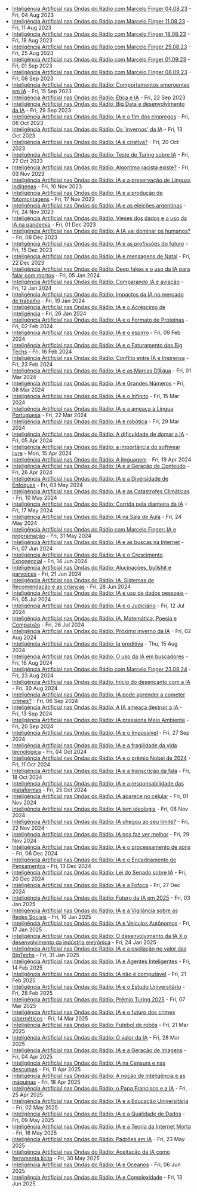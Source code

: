 

<!-- Lista gerada por script -->

- [Inteligência Artificial nas Ondas do Rádio com Marcelo Finger 04.08.23](https://omny.fm/shows/colunistas-eldorado-estad-o/intelig-ncia-artificial-nas-ondas-do-r-dio-com-mar) - Fri, 04 Aug 2023
- [Inteligência Artificial nas Ondas do Rádio com Marcelo Finger 11.08.23](https://omny.fm/shows/colunistas-eldorado-estad-o/intelig-ncia-artificial-nas-ondas-do-r-dio-com-m-1) - Fri, 11 Aug 2023
- [Inteligência Artificial nas Ondas do Rádio com Marcelo Finger 18.08.23](https://omny.fm/shows/colunistas-eldorado-estad-o/intelig-ncia-artificial-nas-ondas-do-r-dio-com-m-2) - Fri, 18 Aug 2023
- [Inteligência Artificial nas Ondas do Rádio com Marcelo Finger 25.08.23](https://omny.fm/shows/colunistas-eldorado-estad-o/intelig-ncia-artificial-nas-ondas-do-r-dio-com-m-3) - Fri, 25 Aug 2023
- [Inteligência Artificial nas Ondas do Rádio com Marcelo Finger 01.09.23](https://omny.fm/shows/colunistas-eldorado-estad-o/intelig-ncia-artificial-nas-ondas-do-r-dio-com-m-4) - Fri, 01 Sep 2023
- [Inteligência Artificial nas Ondas do Rádio com Marcelo Finger 08.09.23](https://omny.fm/shows/colunistas-eldorado-estad-o/intelig-ncia-artificial-nas-ondas-do-r-dio-com-m-5) - Fri, 08 Sep 2023
- [Inteligência Artificial nas Ondas do Rádio: Comportamentos emergentes em IA](https://omny.fm/shows/colunistas-eldorado-estad-o/intelig-ncia-artificial-nas-ondas-do-r-dio-com-m-6) - Fri, 15 Sep 2023
- [Inteligência Artificial nas Ondas do Rádio: Ética e IA](https://omny.fm/shows/colunistas-eldorado-estad-o/intelig-ncia-artificial-nas-ondas-do-r-dio-tica-e) - Fri, 22 Sep 2023
- [Inteligência Artificial nas Ondas do Rádio: Big Data e desenvolvimento da IA](https://omny.fm/shows/colunistas-eldorado-estad-o/intelig-ncia-artificial-nas-ondas-do-r-dio-big-dat) - Fri, 29 Sep 2023
- [Inteligência Artificial nas Ondas do Rádio: IA e o fim dos empregos](https://omny.fm/shows/colunistas-eldorado-estad-o/intelig-ncia-artificial-nas-ondas-do-r-dio-ia-e-o) - Fri, 06 Oct 2023
- [Inteligência Artificial nas Ondas do Rádio: Os 'invernos' da IA](https://omny.fm/shows/colunistas-eldorado-estad-o/intelig-ncia-artificial-nas-ondas-do-r-dio-os-inve) - Fri, 13 Oct 2023
- [Inteligência Artificial nas Ondas do Rádio: IA é criativa?](https://omny.fm/shows/colunistas-eldorado-estad-o/intelig-ncia-artificial-nas-ondas-do-r-dio-ia-cria) - Fri, 20 Oct 2023
- [Inteligência Artificial nas Ondas do Rádio: Teste de Turing sobre IA](https://omny.fm/shows/colunistas-eldorado-estad-o/intelig-ncia-artificial-nas-ondas-do-r-dio-teste-d) - Fri, 27 Oct 2023
- [Inteligência Artificial nas Ondas do Rádio: Algoritmo racista existe?](https://omny.fm/shows/colunistas-eldorado-estad-o/intelig-ncia-artificial-nas-ondas-do-r-dio-algorit) - Fri, 03 Nov 2023
- [Inteligência Artificial nas Ondas do Rádio: IA e a preservação de Línguas Indígenas](https://omny.fm/shows/colunistas-eldorado-estad-o/intelig-ncia-artificial-nas-ondas-do-r-dio-ia-e-a) - Fri, 10 Nov 2023
- [Inteligência Artificial nas Ondas do Rádio: IA e a produção de fotomontagens](https://omny.fm/shows/colunistas-eldorado-estad-o/intelig-ncia-artificial-nas-ondas-do-r-dio-ia-e-1) - Fri, 17 Nov 2023
- [Inteligência Artificial nas Ondas do Rádio: IA e as eleições argentinas](https://omny.fm/shows/colunistas-eldorado-estad-o/intelig-ncia-artificial-nas-ondas-do-r-dio-ia-e-as) - Fri, 24 Nov 2023
- [Inteligência Artificial nas Ondas do Rádio: Vieses dos dados e o uso da IA na pandemia](https://omny.fm/shows/colunistas-eldorado-estad-o/intelig-ncia-artificial-nas-ondas-do-r-dio-vieses) - Fri, 01 Dec 2023
- [Inteligência Artificial nas Ondas do Rádio: A IA vai dominar os humanos?](https://omny.fm/shows/colunistas-eldorado-estad-o/intelig-ncia-artificial-nas-ondas-do-r-dio-a-ia-va) - Fri, 08 Dec 2023
- [Inteligência Artificial nas Ondas do Rádio: IA e as profissões do futuro](https://omny.fm/shows/colunistas-eldorado-estad-o/intelig-ncia-artificial-nas-ondas-do-r-dio-ia-e-2) - Fri, 15 Dec 2023
- [Inteligência Artificial nas Ondas do Rádio: IA e mensagens de Natal](https://omny.fm/shows/colunistas-eldorado-estad-o/intelig-ncia-artificial-nas-ondas-do-r-dio-ia-e-me) - Fri, 22 Dec 2023
- [Inteligência Artificial nas Ondas do Rádio: Deep fakes e o uso da IA para falar com mortos](https://omny.fm/shows/colunistas-eldorado-estad-o/intelig-ncia-artificial-nas-ondas-do-r-dio-deep-fa) - Fri, 05 Jan 2024
- [Inteligência Artificial nas Ondas do Rádio: Comparando IA e aviação](https://omny.fm/shows/colunistas-eldorado-estad-o/intelig-ncia-artificial-nas-ondas-do-r-dio-compara) - Fri, 12 Jan 2024
- [Inteligência Artificial nas Ondas do Rádio: Impactos da IA no mercado de trabalho](https://omny.fm/shows/colunistas-eldorado-estad-o/intelig-ncia-artificial-nas-ondas-do-r-dio-impacto) - Fri, 19 Jan 2024
- [Inteligência Artificial nas Ondas do Rádio: IA e o Acréscimo de Inteligência](https://omny.fm/shows/colunistas-eldorado-estad-o/intelig-ncia-artificial-nas-ondas-do-r-dio-ia-e-3) - Fri, 26 Jan 2024
- [Inteligência Artificial nas Ondas do Rádio: IA e o Formato de Proteínas](https://omny.fm/shows/colunistas-eldorado-estad-o/intelig-ncia-artificial-nas-ondas-do-r-dio-ia-e-4) - Fri, 02 Feb 2024
- [Inteligência Artificial nas Ondas do Rádio: IA e o espirro](https://omny.fm/shows/colunistas-eldorado-estad-o/intelig-ncia-artificial-nas-ondas-do-r-dio-ia-e-5) - Fri, 09 Feb 2024
- [Inteligência Artificial nas Ondas do Rádio: IA e o Faturamento das Big Techs](https://omny.fm/shows/colunistas-eldorado-estad-o/intelig-ncia-artificial-nas-ondas-do-r-dio-ia-e-6) - Fri, 16 Feb 2024
- [Inteligência Artificial nas Ondas do Rádio: Conflito entre IA e Imprensa](https://omny.fm/shows/colunistas-eldorado-estad-o/intelig-ncia-artificial-nas-ondas-do-r-dio-conflit) - Fri, 23 Feb 2024
- [Inteligência Artificial nas Ondas do Rádio: IA e as Marcas D’Água](https://omny.fm/shows/colunistas-eldorado-estad-o/intelig-ncia-artificial-nas-ondas-do-r-dio-ia-e-7) - Fri, 01 Mar 2024
- [Inteligência Artificial nas Ondas do Rádio: IA e Grandes Números](https://omny.fm/shows/colunistas-eldorado-estad-o/intelig-ncia-artificial-nas-ondas-do-r-dio-ia-e-gr) - Fri, 08 Mar 2024
- [Inteligência Artificial nas Ondas do Rádio: IA e o Infinito](https://omny.fm/shows/colunistas-eldorado-estad-o/intelig-ncia-artificial-nas-ondas-do-r-dio-ia-e-8) - Fri, 15 Mar 2024
- [Inteligência Artificial nas Ondas do Rádio: IA e a ameaça à Língua Portuguesa](https://omny.fm/shows/colunistas-eldorado-estad-o/intelig-ncia-artificial-nas-ondas-do-r-dio-ia-e-9) - Fri, 22 Mar 2024
- [Inteligência Artificial nas Ondas do Rádio: IA e robótica](https://omny.fm/shows/colunistas-eldorado-estad-o/intelig-ncia-artificial-nas-ondas-do-r-dio-ia-e-ro) - Fri, 29 Mar 2024
- [Inteligência Artificial nas Ondas do Rádio: A dificuldade de domar a IA](https://omny.fm/shows/colunistas-eldorado-estad-o/intelig-ncia-artificial-nas-ondas-do-r-dio-a-dific) - Fri, 05 Apr 2024
- [Inteligência Artificial nas Ondas do Rádio: a importância do softwear livre](https://omny.fm/shows/colunistas-eldorado-estad-o/intelig-ncia-artificial-nas-ondas-do-r-dio-a-impor) - Mon, 15 Apr 2024
- [Inteligência Artificial nas Ondas do Rádio: A linguagem](https://omny.fm/shows/colunistas-eldorado-estad-o/intelig-ncia-artificial-nas-ondas-do-r-dio-a-lingu) - Fri, 19 Apr 2024
- [Inteligência Artificial nas Ondas do Rádio: IA e a Geração de Conteúdo](https://omny.fm/shows/colunistas-eldorado-estad-o/intelig-ncia-artificial-nas-ondas-do-r-dio-ia-e-10) - Fri, 26 Apr 2024
- [Inteligência Artificial nas Ondas do Rádio: IA e a Diversidade de Enfoques](https://omny.fm/shows/colunistas-eldorado-estad-o/intelig-ncia-artificial-nas-ondas-do-r-dio-ia-e-11) - Fri, 03 May 2024
- [Inteligência Artificial nas Ondas do Rádio: IA e as Catástrofes Climáticas](https://omny.fm/shows/colunistas-eldorado-estad-o/intelig-ncia-artificial-nas-ondas-do-r-dio-ia-e-12) - Fri, 10 May 2024
- [Inteligência Artificial nas Ondas do Rádio: Corrida pela dianteira da IA](https://omny.fm/shows/colunistas-eldorado-estad-o/intelig-ncia-artificial-nas-ondas-do-r-dio-corrida) - Fri, 17 May 2024
- [Inteligência Artificial nas Ondas do Rádio: IA na Sala de Aula](https://omny.fm/shows/colunistas-eldorado-estad-o/intelig-ncia-artificial-nas-ondas-do-r-dio-ia-na-s) - Fri, 24 May 2024
- [Inteligência Artificial nas Ondas do Rádio com Marcelo Finger: IA e programação](https://omny.fm/shows/colunistas-eldorado-estad-o/intelig-ncia-artificial-nas-ondas-do-r-dio-com-m-7) - Fri, 31 May 2024
- [Inteligência Artificial nas Ondas do Rádio: IA e as buscas na Internet](https://omny.fm/shows/colunistas-eldorado-estad-o/intelig-ncia-artificial-nas-ondas-do-r-dio-ia-e-13) - Fri, 07 Jun 2024
- [Inteligência Artificial nas Ondas do Rádio: IA e o Crescimento Exponencial](https://omny.fm/shows/colunistas-eldorado-estad-o/intelig-ncia-artificial-nas-ondas-do-r-dio-ia-e-14) - Fri, 14 Jun 2024
- [Inteligência Artificial nas Ondas do Rádio: Alucinações, bullshit e parvoíces](https://omny.fm/shows/colunistas-eldorado-estad-o/intelig-ncia-artificial-nas-ondas-do-r-dio-alucina) - Fri, 21 Jun 2024
- [Inteligência Artificial nas Ondas do Rádio: IA, Sistemas de Recomendação e as crianças](https://omny.fm/shows/colunistas-eldorado-estad-o/intelig-ncia-artificial-nas-ondas-do-r-dio-ia-sist) - Fri, 28 Jun 2024
- [Inteligência Artificial nas Ondas do Rádio: IA e uso de dados pessoais](https://omny.fm/shows/colunistas-eldorado-estad-o/intelig-ncia-artificial-nas-ondas-do-r-dio-ia-e-us) - Fri, 05 Jul 2024
- [Inteligência Artificial nas Ondas do Rádio: IA e o Judiciário](https://omny.fm/shows/colunistas-eldorado-estad-o/intelig-ncia-artificial-nas-ondas-do-r-dio-ia-e-15) - Fri, 12 Jul 2024
- [Inteligência Artificial nas Ondas do Rádio: IA, Matemática, Poesia e Compaixão](https://omny.fm/shows/colunistas-eldorado-estad-o/intelig-ncia-artificial-nas-ondas-do-r-dio-ia-mate) - Fri, 26 Jul 2024
- [Inteligência Artificial nas Ondas do Rádio: Próximo inverno da IA](https://omny.fm/shows/colunistas-eldorado-estad-o/intelig-ncia-artificial-nas-ondas-do-r-dio-pr-ximo) - Fri, 02 Aug 2024
- [Inteligência Artificial nas Ondas do Rádio: Ia preditiva](https://omny.fm/shows/colunistas-eldorado-estad-o/intelig-ncia-artificial-nas-ondas-do-r-dio-ia-pred) - Thu, 15 Aug 2024
- [Inteligência Artificial nas Ondas do Rádio: O uso da IA em buscadores](https://omny.fm/shows/colunistas-eldorado-estad-o/intelig-ncia-artificial-nas-ondas-do-r-dio-o-uso-d) - Fri, 16 Aug 2024
- [Inteligência Artificial nas Ondas do Rádio com Marcelo Finger 23.08.24](https://omny.fm/shows/colunistas-eldorado-estad-o/intelig-ncia-artificial-nas-ondas-do-r-dio-com-m-8) - Fri, 23 Aug 2024
- [Inteligência Artificial nas Ondas do Rádio: Início do desencanto com a IA](https://omny.fm/shows/colunistas-eldorado-estad-o/intelig-ncia-artificial-nas-ondas-do-r-dio-in-cio) - Fri, 30 Aug 2024
- [Inteligência Artificial nas Ondas do Rádio: IA pode aprender a cometer crimes?](https://omny.fm/shows/colunistas-eldorado-estad-o/intelig-ncia-artificial-nas-ondas-do-r-dio-ia-pode) - Fri, 06 Sep 2024
- [Inteligência Artificial nas Ondas do Rádio: A IA ameaça destruir a IA](https://omny.fm/shows/colunistas-eldorado-estad-o/intelig-ncia-artificial-nas-ondas-do-r-dio-a-ia-am) - Fri, 13 Sep 2024
- [Inteligência Artificial nas Ondas do Rádio: IA pressiona Meio Ambiente](https://omny.fm/shows/colunistas-eldorado-estad-o/intelig-ncia-artificial-nas-ondas-do-r-dio-ia-pres) - Fri, 20 Sep 2024
- [Inteligência Artificial nas Ondas do Rádio: IA e o Impossível](https://omny.fm/shows/colunistas-eldorado-estad-o/intelig-ncia-artificial-nas-ondas-do-r-dio-ia-e-16) - Fri, 27 Sep 2024
- [Inteligência Artificial nas Ondas do Rádio: IA e a fragilidade da vida tecnológica](https://omny.fm/shows/colunistas-eldorado-estad-o/intelig-ncia-artificial-nas-ondas-do-r-dio-ia-e-17) - Fri, 04 Oct 2024
- [Inteligência Artificial nas Ondas do Rádio: IA e o prêmio Nobel de 2024](https://omny.fm/shows/colunistas-eldorado-estad-o/intelig-ncia-artificial-nas-ondas-do-r-dio-ia-e-18) - Fri, 11 Oct 2024
- [Inteligência Artificial nas Ondas do Rádio: IA e a transcrição da fala](https://omny.fm/shows/colunistas-eldorado-estad-o/intelig-ncia-artificial-nas-ondas-do-r-dio-ia-e-19) - Fri, 18 Oct 2024
- [Inteligência Artificial nas Ondas do Rádio: IA e a responsabilidade das plataformas](https://omny.fm/shows/colunistas-eldorado-estad-o/intelig-ncia-artificial-nas-ondas-do-r-dio-ia-e-20) - Fri, 25 Oct 2024
- [Inteligência Artificial nas Ondas do Rádio: IA aparece no celular](https://omny.fm/shows/colunistas-eldorado-estad-o/intelig-ncia-artificial-nas-ondas-do-r-dio-ia-apar) - Fri, 01 Nov 2024
- [Inteligência Artificial nas Ondas do Rádio: IA tem ideologia](https://omny.fm/shows/colunistas-eldorado-estad-o/intelig-ncia-artificial-nas-ondas-do-r-dio-ia-tem) - Fri, 08 Nov 2024
- [Inteligência Artificial nas Ondas do Rádio: IA chegou ao seu limite?](https://omny.fm/shows/colunistas-eldorado-estad-o/intelig-ncia-artificial-nas-ondas-do-r-dio-ia-cheg) - Fri, 22 Nov 2024
- [Inteligência Artificial nas Ondas do Rádio: IA nos faz ver melhor](https://omny.fm/shows/colunistas-eldorado-estad-o/intelig-ncia-artificial-nas-ondas-do-r-dio-ia-nos) - Fri, 29 Nov 2024
- [Inteligência Artificial nas Ondas do Rádio: IA e o processamento de sons](https://omny.fm/shows/colunistas-eldorado-estad-o/intelig-ncia-artificial-nas-ondas-do-r-dio-ia-e-21) - Fri, 06 Dec 2024
- [Inteligência Artificial nas Ondas do Rádio: IA e o Encadeamento de Pensamentos](https://omny.fm/shows/colunistas-eldorado-estad-o/intelig-ncia-artificial-nas-ondas-do-r-dio-ia-e-22) - Fri, 13 Dec 2024
- [Inteligência Artificial nas Ondas do Rádio: Lei do Senado sobre IA](https://omny.fm/shows/colunistas-eldorado-estad-o/intelig-ncia-artificial-nas-ondas-do-r-dio-lei-do) - Fri, 20 Dec 2024
- [Inteligência Artificial nas Ondas do Rádio: IA e a Fofoca](https://omny.fm/shows/colunistas-eldorado-estad-o/intelig-ncia-artificial-nas-ondas-do-r-dio-ia-e-23) - Fri, 27 Dec 2024
- [Inteligência Artificial nas Ondas do Rádio: Futuro da IA em 2025](https://omny.fm/shows/colunistas-eldorado-estad-o/intelig-ncia-artificial-nas-ondas-do-r-dio-futuro) - Fri, 03 Jan 2025
- [Inteligência Artificial nas Ondas do Rádio: IA e a Vigilância sobre as Redes Sociais](https://omny.fm/shows/colunistas-eldorado-estad-o/intelig-ncia-artificial-nas-ondas-do-r-dio-ia-e-24) - Fri, 10 Jan 2025
- [Inteligência Artificial nas Ondas do Rádio: IA e Veículos Autônomos](https://omny.fm/shows/colunistas-eldorado-estad-o/intelig-ncia-artificial-nas-ondas-do-r-dio) - Fri, 17 Jan 2025
- [Inteligência Artificial nas Ondas do Rádio: O desenvolvimento da IA X o desenvolvimento da indústria eletrônica](https://omny.fm/shows/colunistas-eldorado-estad-o/intelig-ncia-artificial-nas-ondas-do-r-dio-o-desen) - Fri, 24 Jan 2025
- [Inteligência Artificial nas Ondas do Rádio: IA e a oscilação no valor das BigTechs](https://omny.fm/shows/colunistas-eldorado-estad-o/intelig-ncia-artificial-nas-ondas-do-r-dio-ia-e-25) - Fri, 31 Jan 2025
- [Inteligência Artificial nas Ondas do Rádio: IA e Agentes Inteligentes](https://omny.fm/shows/colunistas-eldorado-estad-o/intelig-ncia-artificial-nas-ondas-do-r-dio-ia-e-ag) - Fri, 14 Feb 2025
- [Inteligência Artificial nas Ondas do Rádio: IA não é computável](https://omny.fm/shows/colunistas-eldorado-estad-o/intelig-ncia-artificial-nas-ondas-do-r-dio-ia-n-o) - Fri, 21 Feb 2025
- [Inteligência Artificial nas Ondas do Rádio: IA e o Estudo Universitário](https://omny.fm/shows/colunistas-eldorado-estad-o/intelig-ncia-artificial-nas-ondas-do-r-dio-ia-e-26) - Fri, 28 Feb 2025
- [Inteligência Artificial nas Ondas do Rádio: Prêmio Turing 2025](https://omny.fm/shows/colunistas-eldorado-estad-o/intelig-ncia-artificial-nas-ondas-do-r-dio-pr-mio) - Fri, 07 Mar 2025
- [Inteligência Artificial nas Ondas do Rádio: IA e o futuro dos crimes cibernéticos](https://omny.fm/shows/colunistas-eldorado-estad-o/intelig-ncia-artificial-nas-ondas-do-r-dio-ia-e-27) - Fri, 14 Mar 2025
- [Inteligência Artificial nas Ondas do Rádio: Futebol de robôs](https://omny.fm/shows/colunistas-eldorado-estad-o/intelig-ncia-artificial-nas-ondas-do-r-dio-futebol) - Fri, 21 Mar 2025
- [Inteligência Artificial nas Ondas do Rádio: O valor da IA](https://omny.fm/shows/colunistas-eldorado-estad-o/intelig-ncia-artificial-nas-ondas-do-r-dio-o-valor) - Fri, 28 Mar 2025
- [Inteligência Artificial nas Ondas do Rádio: IA e a Geração de Imagens](https://omny.fm/shows/colunistas-eldorado-estad-o/intelig-ncia-artificial-nas-ondas-do-r-dio-ia-e-a-gera-o-de-imagens) - Fri, 04 Apr 2025
- [Inteligência Artificial nas Ondas do Rádio: IA na Censura e nas desculpas](https://omny.fm/shows/colunistas-eldorado-estad-o/intelig-ncia-artificial-nas-ondas-do-r-dio-ia-na-censura-e-nas-desculpas) - Fri, 11 Apr 2025
- [Inteligência Artificial nas Ondas do Rádio: A noção de inteligência e as máquinas](https://omny.fm/shows/colunistas-eldorado-estad-o/intelig-ncia-artificial-nas-ondas-do-r-dio-a-no-o-de-intelig-ncia-e-as-m-quinas) - Fri, 18 Apr 2025
- [Inteligência Artificial nas Ondas do Rádio: o Papa Francisco e a IA](https://omny.fm/shows/colunistas-eldorado-estad-o/intelig-ncia-artificial-nas-ondas-do-r-dio-o-papa-francisco-e-a-ia) - Fri, 25 Apr 2025
- [Inteligência Artificial nas Ondas do Rádio: IA e a Educação Universitária](https://omny.fm/shows/colunistas-eldorado-estad-o/intelig-ncia-artificial-nas-ondas-do-r-dio-ia-e-a-educa-o-universit-ria) - Fri, 02 May 2025
- [Inteligência Artificial nas Ondas do Rádio: IA e a Qualidade de Dados](https://omny.fm/shows/colunistas-eldorado-estad-o/intelig-ncia-artificial-nas-ondas-do-r-dio-ia-e-a-qualidade-de-dados) - Fri, 09 May 2025
- [Inteligência Artificial nas Ondas do Rádio: IA e a Teoria da Internet Morta](https://omny.fm/shows/colunistas-eldorado-estad-o/intelig-ncia-artificial-nas-ondas-do-r-dio-ia-e-a-teoria-da-internet-morta) - Fri, 16 May 2025
- [Inteligência Artificial nas Ondas do Rádio: Padrões em IA](https://omny.fm/shows/colunistas-eldorado-estad-o/intelig-ncia-artificial-nas-ondas-do-r-dio-padr-es-em-ia) - Fri, 23 May 2025
- [Inteligência Artificial nas Ondas do Rádio: Aceitação da IA como ferramenta lícita](https://omny.fm/shows/colunistas-eldorado-estad-o/intelig-ncia-artificial-nas-ondas-do-r-dio-aceita-o-da-ia-como-ferramenta-l-cita) - Fri, 30 May 2025
- [Inteligência Artificial nas Ondas do Rádio: IA e Oceanos](https://omny.fm/shows/colunistas-eldorado-estad-o/intelig-ncia-artificial-nas-ondas-do-r-dio-ia-e-oceanos) - Fri, 06 Jun 2025
- [Inteligência Artificial nas Ondas do Rádio: IA e Complexidade](https://omny.fm/shows/colunistas-eldorado-estad-o/intelig-ncia-artificial-nas-ondas-do-r-dio-ia-e-complexidade) - Fri, 13 Jun 2025
